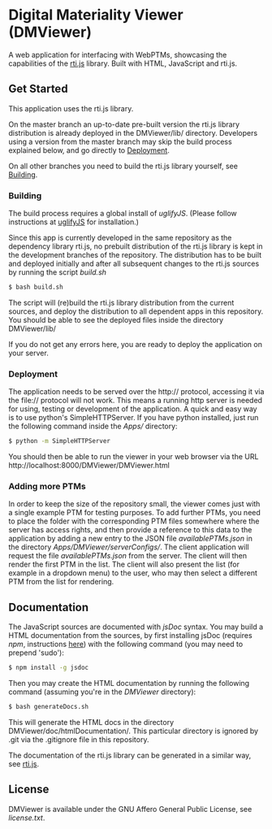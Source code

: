 # Digital Materiality Viewer (DMViewer) #

A web application for interfacing with WebPTMs, showcasing the capabilities of the [rti.js](Library/README.md)
 library.
Built with HTML, JavaScript and rti.js.


## Get Started ##

This application uses the rti.js library.

On the master branch an up-to-date pre-built version the rti.js library distribution is already deployed in the DMViewer/lib/ directory. Developers using a version from the master branch may skip the build process explained below, and go directly to [Deployment](#Deployment).

On all other branches you need to build the rti.js library yourself, see [Building](#Building).

### <a name="Building"></a> Building ###

The build process requires a global install of *uglifyJS*. (Please follow instructions at [uglifyJS](https://github.com/mishoo/UglifyJS2) for installation.)


Since this app is currently developed in the same repository as the dependency library rti.js, no
prebuilt distribution of the rti.js library is kept in the development branches of the repository. The distribution has to be built and deployed initially and after all subsequent changes to the rti.js sources by running the
script *build.sh*

```bash
$ bash build.sh
```

The script will (re)build the rti.js library distribution from the current sources, and deploy the distribution to all dependent apps in this repository. You should be able to see the deployed files inside
the directory DMViewer/lib/

If you do not get any errors here, you are ready to deploy the application on your server.


### <a name="Deployment"></a> Deployment ###

The application needs to be served over the http:// protocol, accessing it via the file:// protocol will not work. This means a running http server is needed for using, testing or development of the application.
A quick and easy way is to use python's SimpleHTTPServer. If you have python installed, just run the following command inside the *Apps/* directory:

```bash
$ python -m SimpleHTTPServer
```
You should then be able to run the viewer in your web browser via the URL  http://localhost:8000/DMViewer/DMViewer.html


### Adding more PTMs ###

In order to keep the size of the repository small, the viewer comes just with a single example PTM for testing purposes.
To add further PTMs, you need to place the folder with the corresponding PTM files somewhere where the server has access rights, and then provide a reference to this data to the application by adding a new entry to the JSON file *availablePTMs.json* in the directory *Apps/DMViewer/serverConfigs/*.
The client application will request the file *availablePTMs.json* from the server.
The client will then render the first PTM in the list.
The client will also present the list (for example in a dropdown menu) to the user, who may then select a different PTM from the list for rendering.


## Documentation ##

The JavaScript sources are documented with *jsDoc* syntax. You may build a HTML documentation from the sources, by first installing jsDoc (requires *npm*, instructions [here](http://blog.npmjs.org/post/85484771375/how-to-install-npm)) with the following command (you may need to prepend \'sudo\'):

```bash
$ npm install -g jsdoc
```
Then you may create the HTML documentation by running the following command (assuming you're in the *DMViewer* directory):

```bash
$ bash generateDocs.sh
```

This will generate the HTML docs in the directory DMViewer/doc/htmlDocumentation/. This particular directory is ignored by .git via the .gitignore file in this repository.

The documentation of the rti.js library can be generated in a similar way, see [rti.js](Library/README.md).


## License ##

DMViewer is available under the GNU Affero General Public License, see *license.txt*.
